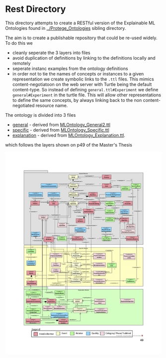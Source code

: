 # Rest Directory

This directory attempts to create a RESTful version of the Explainable ML Ontologies found in [../Protege_Ontologies](../Protege_Ontologies/) sibling directory.

The aim is to create a publishable repository that could be re-used widely.
To do this we
 * cleanly seperate the 3 layers into files
 * avoid duplication of definitions by linking to the definitions locally and remotely
 * seperate instanc examples from the ontology definitions
 * in order not to tie the names of concepts or instances to a given representation we create symbolic links to the `.ttl` files. This mimics content-negotiatoon on the web server with Turtle being the default content-type. So instead of defining `general.ttl#Experiment` we define `general#Experiment` in the turtle file. This will allow other representations to define the same concepts, by always linking back to the non content-negotiated resource name.
 
The ontology is divided into 3 files

 * [general](general.ttl) - derived from [MLOntology_General2.ttl](../Protege_Ontologies/MLOntology_General2.ttl)
 * [specific](specific.ttl) - derived from [MLOntology_Specific.ttl](../Protege_Ontologies/MLOntology_Specific.ttl)
 * [explanation](explanation.ttl) - derived from [MLOntology_Explanation.ttl](../Protege_Ontologies/MLOntology_Explanation.ttl). 

which follows the layers shown on p49 of the Master's Thesis

![3 layers diagram](images/ThreeLayers.jpg)

